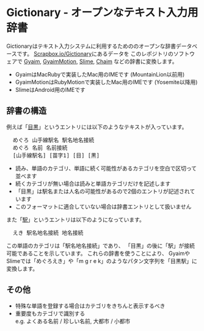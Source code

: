 <h1>Gictionary - オープンなテキスト入力用辞書</h1>

Gictionaryはテキスト入力システムに利用するためののオープンな辞書データベースです。
<a href="http://Scrapbox.io/Gictionary">Scrapbox.io/Gictionary</a>にあるデータを
このレポジトリのソフトウェアで
<a href="http://GitHub.com/masui/Gyaim">Gyaim</a>,
<a href="http://GitHub.com/masui/GyaimMotion">GyaimMotion</a>,
<a href="http://GitHub.com/masui/Slime">Slime</a>,
<a href="http://GitHub.com/masui/Chaim">Chaim</a>
などの辞書に変換します。

<ul>
  <li>GyaimはMacRubyで実装したMac用のIMEです (MountainLion以前用)</li>
  <li>GyaimMotionはRubyMotionで実装したMac用のIMEです (Yosemite以降用)</li>
  <li>SlimeはAndroid用のIMEです</li>
</ul>

<h2>辞書の構造</h2>

例えば「<a href="http://Gyazz.com/Gictionary/目黒">目黒</a>」というエントリには以下のようなテキストが入っています。

<pre>
  めぐろ 山手線駅名 駅名地名接続
  めぐろ 名前 名前接続
  [山手線駅名] [苗字1] [目] [黒]
</pre>

<ul>
  <li>読み、単語のカテゴリ、単語に続く可能性があるカテゴリを空白で区切って並べます</li>
  <li>続くカテゴリが無い場合は読みと単語カテゴリだけを記述します</li>
  <li>「目黒」は駅名または人名の可能性があるので2個のエントリが記述されています</li>
  <li>このフォーマットに適合していない場合は辞書エントリとして扱いません</li>
</ul>

<p>
また「<a href="http://Scrapbox.io/Gictionary/駅">駅</a>」というエントリは以下のようになっています。

<pre>
  えき 駅名地名接続 地名接続
</pre>

この単語のカテゴリは「駅名地名接続」であり、
「目黒」の後に「駅」が接続可能であることを示しています。
これらの辞書を使うことにより、
GyaimやSlimeでは「めぐろえき」や「m g r e k」のようなパタン文字列を「目黒駅」に変換します。

<h2>その他</h2>

<ul>
<li>特殊な単語を登録する場合はカテゴリをきちんと表示するべき</li>
<li>重要度もカテゴリで識別する</li>
  e.g. よくある名前 / 珍しい名前, 大都市 / 小都市
</ul>


